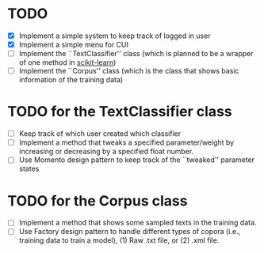 # TODO
- [x] Implement a simple system to keep track of logged in user
- [x] Implement a simple menu for CUI
- [ ] Implement the ``TextClassifier'' class (which is planned to be a wrapper of one method in [scikit-learn](http://scikit-learn.org/stable/modules/generated/sklearn.linear_model.LogisticRegression.html))
- [ ] Implement the ``Corpus'' class (which is the class that shows basic information of the training data)

# TODO for the TextClassifier class
- [ ] Keep track of which user created which classifier
- [ ] Implement a method that tweaks a specified parameter/weight by increasing or decreasing by a specified float number.
- [ ] Use Momento design pattern to keep track of the ``tweaked'' parameter states

# TODO for the Corpus class
- [ ] Implement a method that shows some sampled texts in the training data.
- [ ] Use Factory design pattern to handle different types of copora (i.e., training data to train a model), (1) Raw .txt file, or (2) .xml file. 
